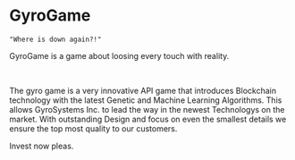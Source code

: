 # GyroGame

`"Where is down again?!"`

GyroGame is a game about loosing every touch with reality.

<br>

The gyro game is a very innovative API game that introduces Blockchain technology with the latest Genetic and Machine Learning Algorithms. This allows GyroSystems Inc. to lead the way in the newest Technologys on the market. With outstanding Design and focus on even the smallest details we ensure the top most quality to our customers.

Invest now pleas.